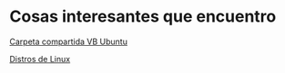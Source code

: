 # Cosas interesantes que encuentro

[Carpeta compartida VB Ubuntu](https://geekland.eu/compartir-carpetas-y-archivos-en-virtualbox/)

[Distros de Linux](https://najm-eddine-zaga.medium.com/best-linux-distributions-for-you-to-use-3ee0b347de3f)